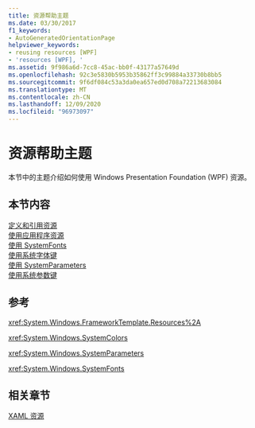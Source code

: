 ```yaml
---
title: 资源帮助主题
ms.date: 03/30/2017
f1_keywords:
- AutoGeneratedOrientationPage
helpviewer_keywords:
- reusing resources [WPF]
- 'resources [WPF], '
ms.assetid: 9f986a6d-7cc8-45ac-bb0f-43177a57649d
ms.openlocfilehash: 92c3e5830b5953b35862ff3c99884a33730b8bb5
ms.sourcegitcommit: 9f6df084c53a3da0ea657ed0d708a72213683084
ms.translationtype: MT
ms.contentlocale: zh-CN
ms.lasthandoff: 12/09/2020
ms.locfileid: "96973097"
---
```

# <a name="resources-how-to-topics"></a>资源帮助主题
本节中的主题介绍如何使用 Windows Presentation Foundation (WPF) 资源。  
  
## <a name="in-this-section"></a>本节内容  
 [定义和引用资源](how-to-define-and-reference-a-resource.md)  
 [使用应用程序资源](how-to-use-application-resources.md)  
 [使用 SystemFonts](how-to-use-systemfonts.md)  
 [使用系统字体键](how-to-use-system-fonts-keys.md)  
 [使用 SystemParameters](how-to-use-systemparameters.md)  
 [使用系统参数键](how-to-use-system-parameters-keys.md)  
  
## <a name="reference"></a>参考  
 <xref:System.Windows.FrameworkTemplate.Resources%2A>  
  
 <xref:System.Windows.SystemColors>  
  
 <xref:System.Windows.SystemParameters>  
  
 <xref:System.Windows.SystemFonts>  
  
## <a name="related-sections"></a>相关章节  
 [XAML 资源](/dotnet/desktop-wpf/fundamentals/xaml-resources-define)
